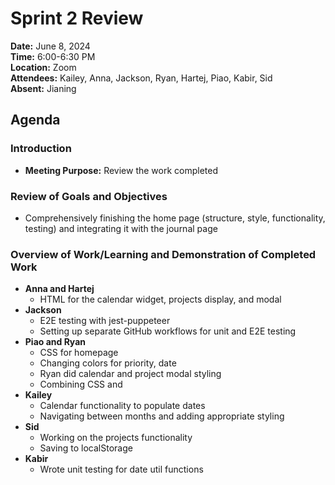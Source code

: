 # Sprint 2 Review

**Date:** June 8, 2024  
**Time:** 6:00-6:30 PM  
**Location:** Zoom  
**Attendees:** Kailey, Anna, Jackson, Ryan, Hartej, Piao, Kabir, Sid  
**Absent:** Jianing  

## Agenda

### Introduction
- **Meeting Purpose:** Review the work completed

### Review of Goals and Objectives
- Comprehensively finishing the home page (structure, style, functionality, testing) and integrating it with the journal page

### Overview of Work/Learning and Demonstration of Completed Work
- **Anna and Hartej**
  - HTML for the calendar widget, projects display, and modal
- **Jackson**
  - E2E testing with jest-puppeteer
  - Setting up separate GitHub workflows for unit and E2E testing
- **Piao and Ryan**
  - CSS for homepage
  - Changing colors for priority, date
  - Ryan did calendar and project modal styling
  - Combining CSS and
- **Kailey**
  - Calendar functionality to populate dates
  - Navigating between months and adding appropriate styling
- **Sid**
  - Working on the projects functionality
  - Saving to localStorage
- **Kabir**
  - Wrote unit testing for date util functions
